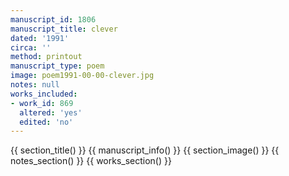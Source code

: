 ```yaml
---
manuscript_id: 1806
manuscript_title: clever
dated: '1991'
circa: ''
method: printout
manuscript_type: poem
image: poem1991-00-00-clever.jpg
notes: null
works_included:
- work_id: 869
  altered: 'yes'
  edited: 'no'
---
```


{{ section_title() }}
{{ manuscript_info() }}
{{ section_image() }}
{{ notes_section() }}
{{ works_section() }}
